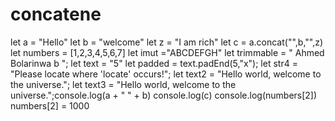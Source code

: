 # concatene
let a = "Hello"
let b = "welcome"
let z = "I am rich"
let c = a.concat("",b,"",z)
let numbers = [1,2,3,4,5,6,7]
let imut ="ABCDEFGH"
let trimmable = "   Ahmed Bolarinwa b ";
let text = "5"
let padded = text.padEnd(5,"x");
let str4 = "Please locate where 'locate' occurs!";
let text2 = "Hello world, welcome to the universe.";
let text3 = "Hello world, welcome to the universe.";console.log(a + " " + b)
console.log(c)
console.log(numbers[2])
numbers[2] = 1000
